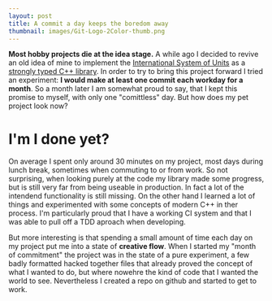 ```yaml
---
layout: post
title: A commit a day keeps the boredom away
thumbnail: images/Git-Logo-2Color-thumb.png
---
```


**Most hobby projects die at the idea stage.** 
A while ago I decided to revive an old idea of mine to implement the [International System of Units](https://en.wikipedia.org/wiki/International_System_of_Units) as a [strongly typed C++ library](https://github.com/bernedom/SI). In order to try to bring this project forward I tried an experiment: **I would make at least one commit each workday for a month**. So a month later I am somewhat proud to say, that I kept this promise to myself, with only one "comittless" day. But how does my pet project look now?

# I'm I done yet?

On average I spent only around 30 minutes on my project, most days during lunch break, sometimes when commuting to or from work. So not surprising, when looking purely at the code my library made some progress, but is still very far from being useable in production. In fact a lot of the intendend functionality is still missing. On the other hand I learned a lot of things and experimented with some concepts of modern C++ in ther process. I'm particularly proud that I have a working CI system and that I was able to pull off a TDD aproach when developing. 

But more interesting is that spending a small amount of time each day on my project put me into a state of **creative flow**. When I started my "month of commitment" the project was in the state of a pure experiment, a few badly formatted hacked together files that already proved the concept of what I wanted to do, but where nowehre the kind of code that I wanted the world to see. Nevertheless I created a repo on github and started to get to work. 

